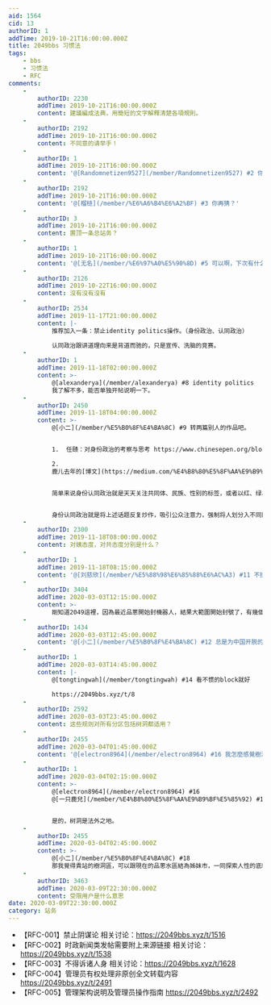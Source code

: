 ```yaml
---
aid: 1564
cid: 13
authorID: 1
addTime: 2019-10-21T16:00:00.000Z
title: 2049bbs 习惯法
tags:
    - bbs
    - 习惯法
    - RFC
comments:
    -
        authorID: 2230
        addTime: 2019-10-21T16:00:00.000Z
        content: 建議編成法典，用簡短的文字解釋清楚各項規則。
    -
        authorID: 2192
        addTime: 2019-10-21T16:00:00.000Z
        content: 不同意的请举手！
    -
        authorID: 1
        addTime: 2019-10-21T16:00:00.000Z
        content: '@[Randomnetizen9527](/member/Randomnetizen9527) #2 你膜乎来的吗？'
    -
        authorID: 2192
        addTime: 2019-10-21T16:00:00.000Z
        content: '@[榴梿](/member/%E6%A6%B4%E6%A2%BF) #3 你再猜？'
    -
        authorID: 3
        addTime: 2019-10-21T16:00:00.000Z
        content: 置顶一条总站务？
    -
        authorID: 1
        addTime: 2019-10-21T16:00:00.000Z
        content: '@[无名](/member/%E6%97%A0%E5%90%8D) #5 可以啊，下次有什么要更新的时候，我一并操作好了。'
    -
        authorID: 2126
        addTime: 2019-10-22T16:00:00.000Z
        content: 沒有沒有沒有
    -
        authorID: 2534
        addTime: 2019-11-17T21:00:00.000Z
        content: |-
            推荐加入一条：禁止identity politics操作。（身份政治、认同政治）

            认同政治跟讲道理向来是背道而驰的，只是宣传、洗脑的竞赛。
    -
        authorID: 1
        addTime: 2019-11-18T02:00:00.000Z
        content: >-
            @[alexanderya](/member/alexanderya) #8 identity politics
            我了解不多，能否单独开帖说明一下。
    -
        authorID: 2450
        addTime: 2019-11-18T04:00:00.000Z
        content: >-
            @[小二](/member/%E5%B0%8F%E4%BA%8C) #9 转两篇别人的作品吧。


            1.  任赜：对身份政治的考察与思考 https://www.chinesepen.org/blog/archives/97260

            2. 
            鹿儿去年的[博文](https://medium.com/%E4%B8%80%E5%8F%AA%E9%B9%BF%E3%84%A6/beastars-%E8%BA%AB%E5%88%86%E8%AA%8D%E5%90%8C%E6%94%BF%E6%B2%BB%E7%9A%84%E5%8B%95%E7%89%A9%E5%AF%93%E8%A8%80-367612dd3409)也提到过身份认同政治。


            简单来说身份认同政治就是天天关注共同体、民族、性别的标签，或者以红、绿、蓝、左、右等等政治倾向标签为界，拉帮结派，相互攻击。比如涉及女权的议题，不去讨论具体的权利义务或具体问题，而是以个人观点划分阵营，然后扣帽子将对方污名化、妖魔化。


            身份认同政治就是将上述话题反复炒作，吸引公众注意力，强制将人划分入不同阵营，而非理性交流探讨具体问题。以香港为例，搞身份政治的特点就是“香港人vs支那人”、“地产商vs穷人”，而不是“自由民主vs独裁专政”这样的价值观争论。
    -
        authorID: 2300
        addTime: 2019-11-18T08:00:00.000Z
        content: 对姨态度，对共态度分别是什么？
    -
        authorID: 1
        addTime: 2019-11-18T08:15:00.000Z
        content: '@[刘慈欣](/member/%E5%88%98%E6%85%88%E6%AC%A3) #11 不排斥真诚交流的。'
    -
        authorID: 3404
        addTime: 2020-03-03T12:15:00.000Z
        content: >-
            剛知道2049這裡，因為最近品蔥開始封機器人，結果大範圍開始封號了，有幾個管理員還極度積極，在加上不滿管理規則，所以過來了。不過論壇有點冷清啊，來支持一下。
    -
        authorID: 1434
        addTime: 2020-03-03T12:45:00.000Z
        content: '@[小二](/member/%E5%B0%8F%E4%BA%8C) #12 总是为中国开脱的那种怎么处理，狡辩，诡辩的那种。'
    -
        authorID: 1
        addTime: 2020-03-03T14:45:00.000Z
        content: |-
            @[tongtingwah](/member/tongtingwah) #14 看不惯的block就好

            https://2049bbs.xyz/t/8
    -
        authorID: 2592
        addTime: 2020-03-03T23:45:00.000Z
        content: 这些规则对所有分区包括树洞都适用？
    -
        authorID: 2455
        addTime: 2020-03-04T01:45:00.000Z
        content: '@[electron8964](/member/electron8964) #16 我怎麼感覺樹洞是法外之地。'
    -
        authorID: 1
        addTime: 2020-03-04T02:15:00.000Z
        content: >-
            @[electron8964](/member/electron8964) #16
            @[一只鹿兒](/member/%E4%B8%80%E5%8F%AA%E9%B9%BF%E5%85%92) #17


            是的，树洞是法外之地。
    -
        authorID: 2455
        addTime: 2020-03-04T02:45:00.000Z
        content: >-
            @[小二](/member/%E5%B0%8F%E4%BA%8C) #18
            那我覺得貴站的樹洞區，可以跟現在的品蔥水區結為姊妹市，一同探索人性的底線。你說吼不吼阿。
    -
        authorID: 3463
        addTime: 2020-03-09T22:30:00.000Z
        content: 受限用户是什么意思
date: 2020-03-09T22:30:00.000Z
category: 站务
---
```


*   【RFC-001】禁止阴谋论 相关讨论：https://2049bbs.xyz/t/1516
*   【RFC-002】时政新闻类发帖需要附上来源链接 相关讨论：https://2049bbs.xyz/t/1538
*   【RFC-003】不得诉诸人身 相关讨论：https://2049bbs.xyz/t/1628
*   【RFC-004】管理员有权处理非原创全文转载内容 https://2049bbs.xyz/t/2491
*   【RFC-005】管理架构说明及管理员操作指南 https://2049bbs.xyz/t/2492

